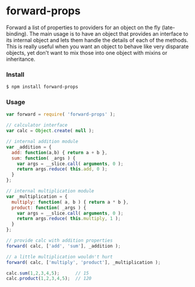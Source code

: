 # forward-props
Forward a list of properties to providers for an object on the fly (late-binding). The main usage is to have an object that provides an interface to its internal object and lets them handle the details of each of the methods. This is really useful when you want an object to behave like very disparate objects, yet don't want to mix those into one object with mixins or inheritance.


### Install
```sh
$ npm install forward-props
```

### Usage
```js
var forward = require( 'forward-props' );

// calculator interface
var calc = Object.create( null );

// internal addition module
var _addition = {
  add: function(a,b) { return a + b },
  sum: function( _args ) {
    var args = __slice.call( arguments, 0 );
    return args.reduce( this.add, 0 );
  }
};

// internal multiplication module
var _multiplication = {
  multiply: function( a, b ) { return a * b },
  product: function( _args ) {
    var args = __slice.call( arguments, 0 );
    return args.reduce( this.multiply, 1 );
  }
};

// provide calc with addition properties
forward( calc, ['add', 'sum'], _addition );

// a little multiplication wouldn't hurt
forward( calc, ['multiply', 'product'], _multiplication );

calc.sum(1,2,3,4,5);      // 15
calc.product(1,2,3,4,5);  // 120
```
